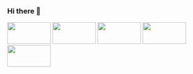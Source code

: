 ### Hi there 👋




<img src="https://github.com/waitgandidrese/waitgandidrese/assets/44409465/2d9928e9-9c2a-4381-95c2-8331f7d20210"  width="100" height="50">

<img src="https://github.com/waitgandidrese/waitgandidrese/assets/44409465/b5ceb270-ad66-4380-9aa0-9011e02d6469"  width="100" height="50">

<img src="https://github.com/waitgandidrese/waitgandidrese/assets/44409465/6ac134a4-395f-413a-ba04-f7e7940607e8"  width="100" height="50">

<img src="https://github.com/waitgandidrese/waitgandidrese/assets/44409465/304e9a9f-6627-403b-9099-8442bb99e85c"  width="100" height="50">

<img src="https://github.com/waitgandidrese/waitgandidrese/assets/44409465/43ca6769-7498-4b0b-8774-0562236c6ae6"  width="100" height="50">


